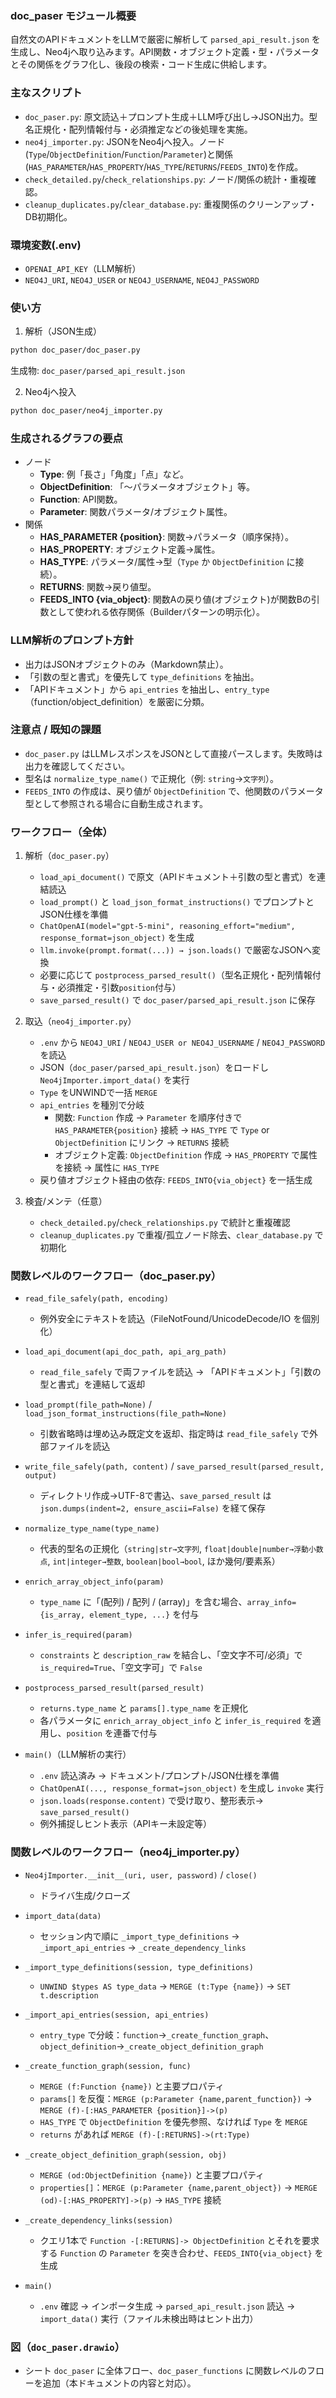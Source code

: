 ### doc_paser モジュール概要

自然文のAPIドキュメントをLLMで厳密に解析して `parsed_api_result.json` を生成し、Neo4jへ取り込みます。API関数・オブジェクト定義・型・パラメータとその関係をグラフ化し、後段の検索・コード生成に供給します。

### 主なスクリプト
- `doc_paser.py`: 原文読込＋プロンプト生成＋LLM呼び出し→JSON出力。型名正規化・配列情報付与・必須推定などの後処理を実施。
- `neo4j_importer.py`: JSONをNeo4jへ投入。ノード(`Type`/`ObjectDefinition`/`Function`/`Parameter`)と関係(`HAS_PARAMETER`/`HAS_PROPERTY`/`HAS_TYPE`/`RETURNS`/`FEEDS_INTO`)を作成。
- `check_detailed.py`/`check_relationships.py`: ノード/関係の統計・重複確認。
- `cleanup_duplicates.py`/`clear_database.py`: 重複関係のクリーンアップ・DB初期化。

### 環境変数(.env)
- `OPENAI_API_KEY`（LLM解析）
- `NEO4J_URI`, `NEO4J_USER` or `NEO4J_USERNAME`, `NEO4J_PASSWORD`

### 使い方
1) 解析（JSON生成）
```bash
python doc_paser/doc_paser.py
```
生成物: `doc_paser/parsed_api_result.json`

2) Neo4jへ投入
```bash
python doc_paser/neo4j_importer.py
```

### 生成されるグラフの要点
- ノード
  - **Type**: 例「長さ」「角度」「点」など。
  - **ObjectDefinition**: 「〜パラメータオブジェクト」等。
  - **Function**: API関数。
  - **Parameter**: 関数パラメータ/オブジェクト属性。
- 関係
  - **HAS_PARAMETER {position}**: 関数→パラメータ（順序保持）。
  - **HAS_PROPERTY**: オブジェクト定義→属性。
  - **HAS_TYPE**: パラメータ/属性→型（`Type` か `ObjectDefinition` に接続）。
  - **RETURNS**: 関数→戻り値型。
  - **FEEDS_INTO {via_object}**: 関数Aの戻り値(オブジェクト)が関数Bの引数として使われる依存関係（Builderパターンの明示化）。

### LLM解析のプロンプト方針
- 出力はJSONオブジェクトのみ（Markdown禁止）。
- 「引数の型と書式」を優先して `type_definitions` を抽出。
- 「APIドキュメント」から `api_entries` を抽出し、`entry_type`（function/object_definition）を厳密に分類。

### 注意点 / 既知の課題
- `doc_paser.py` はLLMレスポンスをJSONとして直接パースします。失敗時は出力を確認してください。
- 型名は `normalize_type_name()` で正規化（例: `string`→`文字列`）。
- `FEEDS_INTO` の作成は、戻り値が `ObjectDefinition` で、他関数のパラメータ型として参照される場合に自動生成されます。



### ワークフロー（全体）
1) 解析（`doc_paser.py`）
   - `load_api_document()` で原文（APIドキュメント＋引数の型と書式）を連結読込
   - `load_prompt()` と `load_json_format_instructions()` でプロンプトとJSON仕様を準備
   - `ChatOpenAI(model="gpt-5-mini", reasoning_effort="medium", response_format=json_object)` を生成
   - `llm.invoke(prompt.format(...)) → json.loads()` で厳密なJSONへ変換
   - 必要に応じて `postprocess_parsed_result()`（型名正規化・配列情報付与・必須推定・引数`position`付与）
   - `save_parsed_result()` で `doc_paser/parsed_api_result.json` に保存

2) 取込（`neo4j_importer.py`）
   - `.env` から `NEO4J_URI` / `NEO4J_USER or NEO4J_USERNAME` / `NEO4J_PASSWORD` を読込
   - JSON（`doc_paser/parsed_api_result.json`）をロードし `Neo4jImporter.import_data()` を実行
   - `Type` をUNWINDで一括 `MERGE`
   - `api_entries` を種別で分岐
     - 関数: `Function` 作成 → `Parameter` を順序付きで `HAS_PARAMETER{position}` 接続 → `HAS_TYPE` で `Type` or `ObjectDefinition` にリンク → `RETURNS` 接続
     - オブジェクト定義: `ObjectDefinition` 作成 → `HAS_PROPERTY` で属性を接続 → 属性に `HAS_TYPE`
   - 戻り値オブジェクト経由の依存: `FEEDS_INTO{via_object}` を一括生成

3) 検査/メンテ（任意）
   - `check_detailed.py`/`check_relationships.py` で統計と重複確認
   - `cleanup_duplicates.py` で重複/孤立ノード除去、`clear_database.py` で初期化


### 関数レベルのワークフロー（doc_paser.py）
- `read_file_safely(path, encoding)`
  - 例外安全にテキストを読込（FileNotFound/UnicodeDecode/IO を個別化）

- `load_api_document(api_doc_path, api_arg_path)`
  - `read_file_safely` で両ファイルを読込 → 「APIドキュメント」「引数の型と書式」を連結して返却

- `load_prompt(file_path=None)` / `load_json_format_instructions(file_path=None)`
  - 引数省略時は埋め込み既定文を返却、指定時は `read_file_safely` で外部ファイルを読込

- `write_file_safely(path, content)` / `save_parsed_result(parsed_result, output)`
  - ディレクトリ作成→UTF-8で書込、`save_parsed_result` は `json.dumps(indent=2, ensure_ascii=False)` を経て保存

- `normalize_type_name(type_name)`
  - 代表的型名の正規化（`string|str→文字列`, `float|double|number→浮動小数点`, `int|integer→整数`, `boolean|bool→bool`, ほか幾何/要素系）

- `enrich_array_object_info(param)`
  - `type_name` に「(配列) / 配列 / (array)」を含む場合、`array_info={is_array, element_type, ...}` を付与

- `infer_is_required(param)`
  - `constraints` と `description_raw` を結合し、「空文字不可/必須」で `is_required=True`、「空文字可」で `False`

- `postprocess_parsed_result(parsed_result)`
  - `returns.type_name` と `params[].type_name` を正規化
  - 各パラメータに `enrich_array_object_info` と `infer_is_required` を適用し、`position` を連番で付与

- `main()`（LLM解析の実行）
  - `.env` 読込済み → ドキュメント/プロンプト/JSON仕様を準備
  - `ChatOpenAI(..., response_format=json_object)` を生成し `invoke` 実行
  - `json.loads(response.content)` で受け取り、整形表示→ `save_parsed_result()`
  - 例外捕捉しヒント表示（APIキー未設定等）


### 関数レベルのワークフロー（neo4j_importer.py）
- `Neo4jImporter.__init__(uri, user, password)` / `close()`
  - ドライバ生成/クローズ

- `import_data(data)`
  - セッション内で順に `_import_type_definitions` → `_import_api_entries` → `_create_dependency_links`

- `_import_type_definitions(session, type_definitions)`
  - `UNWIND $types AS type_data` → `MERGE (t:Type {name})` → `SET t.description`

- `_import_api_entries(session, api_entries)`
  - `entry_type` で分岐：`function`→`_create_function_graph`、`object_definition`→`_create_object_definition_graph`

- `_create_function_graph(session, func)`
  - `MERGE (f:Function {name})` と主要プロパティ
  - `params[]` を反復：`MERGE (p:Parameter {name,parent_function})` → `MERGE (f)-[:HAS_PARAMETER {position}]->(p)`
  - `HAS_TYPE` で `ObjectDefinition` を優先参照、なければ `Type` を `MERGE`
  - `returns` があれば `MERGE (f)-[:RETURNS]->(rt:Type)`

- `_create_object_definition_graph(session, obj)`
  - `MERGE (od:ObjectDefinition {name})` と主要プロパティ
  - `properties[]`：`MERGE (p:Parameter {name,parent_object})` → `MERGE (od)-[:HAS_PROPERTY]->(p)` → `HAS_TYPE` 接続

- `_create_dependency_links(session)`
  - クエリ1本で `Function -[:RETURNS]-> ObjectDefinition` とそれを要求する `Function` の `Parameter` を突き合わせ、`FEEDS_INTO{via_object}` を生成

- `main()`
  - `.env` 確認 → インポータ生成 → `parsed_api_result.json` 読込 → `import_data()` 実行（ファイル未検出時はヒント出力）


### 図（`doc_paser.drawio`）
- シート `doc_paser` に全体フロー、`doc_paser_functions` に関数レベルのフローを追加（本ドキュメントの内容と対応）。
